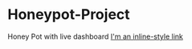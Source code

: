 # Honeypot-Project
Honey Pot with live dashboard
[I'm an inline-style link](https://www.google.com)
